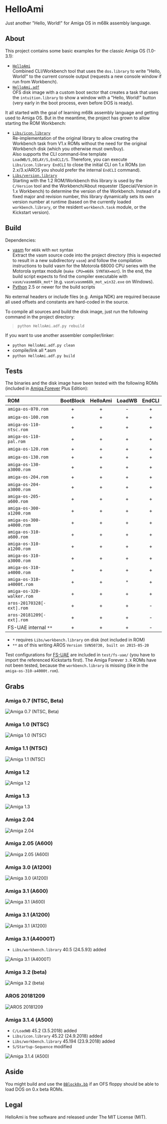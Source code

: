 HelloAmi
========

Just another "Hello, World!" for Amiga OS in m68k assembly language.


About
-----

This project contains some basic examples for the classic Amiga OS (1.0-3.1):

- [`HelloAmi`](HelloAmi.asm)  
  Combined CLI/Workbench tool that uses the `dos.library`
  to write "Hello, World!" to the current console output
  (requests a new console window if run from Workbench).
- [`HelloAmi.adf`](HelloAmi.adf.asm)  
  OFS disk image with a custom boot sector that creates a task that
  uses the `intuition.library` to show a window with a "Hello, World!"
  button (very early in the boot process, even before DOS is ready).

It all started with the goal of learning m68k assembly language
and getting used to Amiga OS. But in the meantime, the
project has grown to allow starting the ROM Workbench:

- [`Libs/icon.library`](Libs/icon.library.asm)  
  Re-implementation of the original library to allow creating the Workbench
  task from V1.x ROMs without the need for the original Workbench disk
  (which you otherwise must own/buy).  
  Also supports the CLI command-line template `LoadWB/S,DELAY/S,EndCLI/S`.
  Therefore, you can execute `Libs/icon.library EndCLI`
  to close the initial CLI on 1.x ROMs
  (on 2.x/3.x/AROS you should prefer the internal `EndCLI` command).
- [`Libs/version.library`](Libs/version.library.asm)  
  Starting with the 1.2 ROM/Workbench this library is used by the `C/Version`
  tool and the Workbench/About requester (Special/Version in 1.x Workbench)
  to determine the version of the Workbench. Instead of a fixed major and
  revision number, this library dynamically sets its own version number at
  runtime (based on the currently loaded `workbench.library`, or the
  resident `workbench.task` module, or the Kickstart version).


Build
-----

Dependencies:

- [vasm](http://sun.hasenbraten.de/vasm/) for `m68k` with `mot` syntax  
  Extract the vasm source code into the project directory (this is expected
  to result in a new subdirectory `vasm`) and follow the compilation
  instructions to build vasm for the Motorola 68000 CPU series with
  the Motorola syntax module (`make CPU=m68k SYNTAX=mot`). In the end,
  the build script expects to find the compiler executable with
  `vasm/vasmm68k_mot*` (e.g. `vasm\vasmm68k_mot_win32.exe` on Windows).
- [Python](https://www.python.org/) 2.5 or newer for the build scripts

No external headers or include files (e.g. Amiga NDK) are required
because all used offsets and constants are hard-coded in the source.

To compile all sources and build the disk image, just
run the following command in the project directory:

> `python HelloAmi.adf.py rebuild`

If you want to use another assembler compiler/linker:

- `python HelloAmi.adf.py clean`
- compile/link all *.asm
- `python HelloAmi.adf.py build`


Tests
-----

The binaries and the disk image have been tested with the following ROMs
(included in [Amiga Forever](https://www.amigaforever.com/) Plus Edition):

| ROM                       | BootBlock | HelloAmi | LoadWB | EndCLI |
|:--------------------------|:---------:|:--------:|:------:|:------:|
| `amiga-os-070.rom`        |     +     |    +     |   -    |   +    |
| `amiga-os-100.rom`        |     +     |    +     |   +    |   +    |
| `amiga-os-110-ntsc.rom`   |     +     |    +     |   +    |   +    |
| `amiga-os-110-pal.rom`    |     +     |    +     |   +    |   +    |
| `amiga-os-120.rom`        |     +     |    +     |   +    |   +    |
| `amiga-os-130.rom`        |     +     |    +     |   +    |   +    |
| `amiga-os-130-a3000.rom`  |     +     |    +     |   +    |   +    |
| `amiga-os-204.rom`        |     +     |    +     |   +    |   +    |
| `amiga-os-204-a3000.rom`  |     +     |    +     |   +    |   +    |
| `amiga-os-205-a600.rom`   |     +     |    +     |   +    |   +    |
| `amiga-os-300-a1200.rom`  |     +     |    +     |   +    |   +    |
| `amiga-os-300-a4000.rom`  |     +     |    +     |   +    |   +    |
| `amiga-os-310-a600.rom`   |     +     |    +     |   +    |   +    |
| `amiga-os-310-a1200.rom`  |     +     |    +     |   +    |   +    |
| `amiga-os-310-a3000.rom`  |     +     |    +     |   +    |   +    |
| `amiga-os-310-a4000.rom`  |     +     |    +     |   +    |   +    |
| `amiga-os-310-a4000t.rom` |     +     |    +     |  `*`   |   +    |
| `amiga-os-320-walker.rom` |     +     |    +     |   +    |   +    |
| `aros-20170328[-ext].rom` |     +     |    +     |   +    |   -    |
| `aros-20181209[-ext].rom` |     +     |    +     |   +    |   -    |
| FS-UAE internal `**`      |     +     |    +     |   +    |   -    |

- `*` requires `Libs/workbench.library` on disk (not included in ROM)
- `**` as of this writing AROS `Version SVN50730, built on 2015-05-20`

Test configurations for [FS-UAE](https://fs-uae.net/) are included in
`test/fs-uae/` (you have to import the referenced Kickstarts first).
The Amiga Forever `3.X` ROMs have not been tested, because the
`workbench.library` is missing (like in the `amiga-os-310-a4000t.rom`).


Grabs
-----

### Amiga 0.7 (NTSC, Beta)

![Amiga 0.7 (NTSC, Beta)](test/fs-uae/H/HelloAmi-amiga-os-070.png)

### Amiga 1.0 (NTSC)

![Amiga 1.0 (NTSC)](test/fs-uae/H/HelloAmi-amiga-os-100.png)

### Amiga 1.1 (NTSC)

![Amiga 1.1 (NTSC)](test/fs-uae/H/HelloAmi-amiga-os-110-ntsc.png)

### Amiga 1.2

![Amiga 1.2](test/fs-uae/H/HelloAmi-amiga-os-120.png)

### Amiga 1.3

![Amiga 1.3](test/fs-uae/H/HelloAmi-amiga-os-130.png)

### Amiga 2.04  

![Amiga 2.04](test/fs-uae/H/HelloAmi-amiga-os-204.png)

### Amiga 2.05 (A600)

![Amiga 2.05 (A600)](test/fs-uae/H/HelloAmi-amiga-os-205-a600.png)

### Amiga 3.0 (A1200)

![Amiga 3.0 (A1200)](test/fs-uae/H/HelloAmi-amiga-os-300-a1200.png)

### Amiga 3.1 (A600)

![Amiga 3.1 (A600)](test/fs-uae/H/HelloAmi-amiga-os-310-a600.png)

### Amiga 3.1 (A1200)

![Amiga 3.1 (A1200)](test/fs-uae/H/HelloAmi-amiga-os-310-a1200.png)

### Amiga 3.1 (A4000T)

- `Libs/workbench.library` 40.5 (24.5.93) added

[//]: # (HelloAmi-amiga-os-310-a4000t)
![Amiga 3.1 (A4000T)](test/fs-uae/H/HelloAmi-amiga-os-310-a4000t.png)

### Amiga 3.2 (beta)

![Amiga 3.2 (beta)](test/fs-uae/H/HelloAmi-amiga-os-320-walker.png)

### AROS 20181209

![AROS 20181209](test/fs-uae/H/HelloAmi-aros-20181209.png)

### Amiga 3.1.4 (A500)

- `C/LoadWB` 45.2 (3.5.2018) added
- `Libs/icon.library` 45.22 (24.9.2018) added
- `Libs/workbench.library` 45.194 (23.9.2018) added
- `S/Startup-Sequence` modified

[//]: # (HelloAmi-kick.a500.46.143)
![Amiga 3.1.4 (A500)](test/fs-uae/H/HelloAmi-kick.a500.46.143.png)


Aside
-----

You might build and use the [`BBlock0x.bb`](BBlock0x.bb.asm)
if an OFS floppy should be able to load DOS on 0.x beta ROMs.


Legal
-----

HelloAmi is free software and released under The MIT License (MIT).
